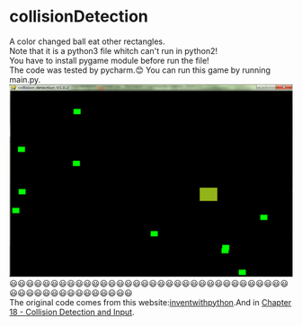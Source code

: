 # collisionDetection
A color changed ball eat other rectangles.<br>
Note that it is a python3 file whitch can't run in python2!<br>
You have to install pygame module before run the file!<br>
The code was tested by pycharm.:blush:
You can run this game by running main.py.
![](https://github.com/Nick-Aaron/collisionDetection/blob/master/gameRun.png)<br>
:smiley::smiley::smiley::smiley::smiley::smiley::smiley::smiley::smiley::smiley::smiley::smiley::smiley::smiley::smiley::smiley::smiley::smiley::smiley::smiley::smiley::smiley::smiley::smiley::smiley::smiley::smiley::smiley::smiley::smiley::smiley::smiley::smiley::smiley::smiley::smiley::smiley::smiley::smiley::smiley::smiley::smiley::smiley::smiley::smiley::smiley::smiley::smiley::smiley:<br>
The original code comes from this website:[inventwithpython](http://inventwithpython.com/chapters/).And in [Chapter 18 - Collision Detection and Input](http://inventwithpython.com/chapter18.html).
